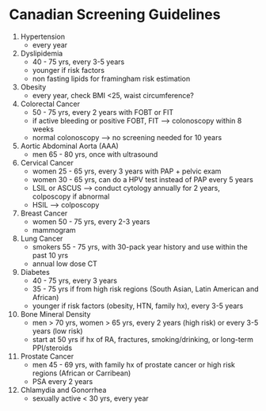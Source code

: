 # Canadian Screening Guidelines

1. Hypertension
    - every year
2. Dyslipidemia
    - 40 - 75 yrs, every 3-5 years
    - younger if risk factors
    - non fasting lipids for framingham risk estimation
3. Obesity
    - every year, check BMI <25, waist circumference?
4. Colorectal Cancer
    - 50 - 75 yrs, every 2 years with FOBT or FIT
    - if active bleeding or positive FOBT, FIT --> colonoscopy within 8 weeks
    - normal colonoscopy --> no screening needed for 10 years
5. Aortic Abdominal Aorta (AAA)
    - men 65 - 80 yrs, once with ultrasound
6. Cervical Cancer
    - women 25 - 65 yrs, every 3 years with PAP + pelvic exam
    - women 30 - 65 yrs, can do a HPV test instead of PAP every 5 years
    - LSIL or ASCUS --> conduct cytology annually for 2 years, colposcopy if abnormal
    - HSIL --> colposcopy
7. Breast Cancer
    - women 50 - 75 yrs, every 2-3 years
    - mammogram
8. Lung Cancer
    - smokers 55 - 75 yrs, with 30-pack year history and use within the past 10 yrs 
    - annual low dose CT
9. Diabetes
    - 40 - 75 yrs, every 3 years
    - 35 - 75 yrs if from high risk regions (South Asian, Latin American and African)
    - younger if risk factors (obesity, HTN, family hx), every 3-5 years
10. Bone Mineral Density
    - men > 70 yrs, women > 65 yrs, every 2 years (high risk) or every 3-5 years (low risk)
    - start at 50 yrs if hx of RA, fractures, smoking/drinking, or long-term PPI/steroids
11. Prostate Cancer
    - men 45 - 69 yrs, with family hx of prostate cancer or high risk regions (African or Carribean)
    - PSA every 2 years
12. Chlamydia and Gonorrhea 
    - sexually active < 30 yrs, every year
